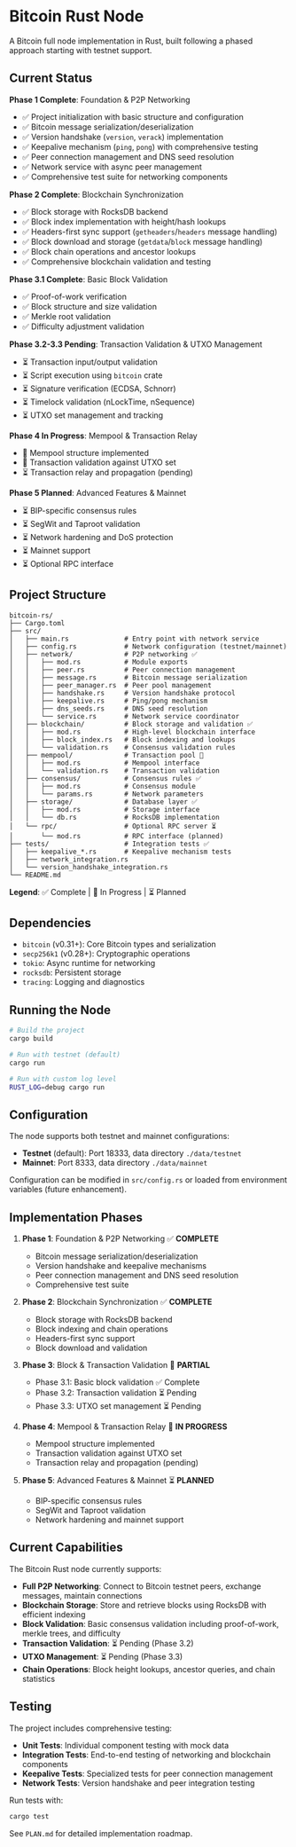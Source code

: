 # Bitcoin Rust Node

A Bitcoin full node implementation in Rust, built following a phased approach starting with testnet support.

## Current Status

**Phase 1 Complete**: Foundation & P2P Networking

- ✅ Project initialization with basic structure and configuration
- ✅ Bitcoin message serialization/deserialization
- ✅ Version handshake (`version`, `verack`) implementation
- ✅ Keepalive mechanism (`ping`, `pong`) with comprehensive testing
- ✅ Peer connection management and DNS seed resolution
- ✅ Network service with async peer management
- ✅ Comprehensive test suite for networking components

**Phase 2 Complete**: Blockchain Synchronization

- ✅ Block storage with RocksDB backend
- ✅ Block index implementation with height/hash lookups
- ✅ Headers-first sync support (`getheaders`/`headers` message handling)
- ✅ Block download and storage (`getdata`/`block` message handling)
- ✅ Block chain operations and ancestor lookups
- ✅ Comprehensive blockchain validation and testing

**Phase 3.1 Complete**: Basic Block Validation

- ✅ Proof-of-work verification
- ✅ Block structure and size validation
- ✅ Merkle root validation
- ✅ Difficulty adjustment validation

**Phase 3.2-3.3 Pending**: Transaction Validation & UTXO Management

- ⏳ Transaction input/output validation
- ⏳ Script execution using `bitcoin` crate
- ⏳ Signature verification (ECDSA, Schnorr)
- ⏳ Timelock validation (nLockTime, nSequence)
- ⏳ UTXO set management and tracking

**Phase 4 In Progress**: Mempool & Transaction Relay

- 🔄 Mempool structure implemented
- 🔄 Transaction validation against UTXO set
- ⏳ Transaction relay and propagation (pending)

**Phase 5 Planned**: Advanced Features & Mainnet

- ⏳ BIP-specific consensus rules
- ⏳ SegWit and Taproot validation
- ⏳ Network hardening and DoS protection
- ⏳ Mainnet support
- ⏳ Optional RPC interface

## Project Structure

```
bitcoin-rs/
├── Cargo.toml
├── src/
│   ├── main.rs              # Entry point with network service
│   ├── config.rs            # Network configuration (testnet/mainnet)
│   ├── network/             # P2P networking ✅
│   │   ├── mod.rs           # Module exports
│   │   ├── peer.rs          # Peer connection management
│   │   ├── message.rs       # Bitcoin message serialization
│   │   ├── peer_manager.rs  # Peer pool management
│   │   ├── handshake.rs     # Version handshake protocol
│   │   ├── keepalive.rs     # Ping/pong mechanism
│   │   ├── dns_seeds.rs     # DNS seed resolution
│   │   └── service.rs       # Network service coordinator
│   ├── blockchain/          # Block storage and validation ✅
│   │   ├── mod.rs           # High-level blockchain interface
│   │   ├── block_index.rs   # Block indexing and lookups
│   │   └── validation.rs    # Consensus validation rules
│   ├── mempool/             # Transaction pool 🔄
│   │   ├── mod.rs           # Mempool interface
│   │   └── validation.rs    # Transaction validation
│   ├── consensus/           # Consensus rules ✅
│   │   ├── mod.rs           # Consensus module
│   │   └── params.rs        # Network parameters
│   ├── storage/             # Database layer ✅
│   │   ├── mod.rs           # Storage interface
│   │   └── db.rs            # RocksDB implementation
│   └── rpc/                 # Optional RPC server ⏳
│       └── mod.rs           # RPC interface (planned)
├── tests/                   # Integration tests ✅
│   ├── keepalive_*.rs       # Keepalive mechanism tests
│   ├── network_integration.rs
│   └── version_handshake_integration.rs
└── README.md
```

**Legend**: ✅ Complete | 🔄 In Progress | ⏳ Planned

## Dependencies

- `bitcoin` (v0.31+): Core Bitcoin types and serialization
- `secp256k1` (v0.28+): Cryptographic operations
- `tokio`: Async runtime for networking
- `rocksdb`: Persistent storage
- `tracing`: Logging and diagnostics

## Running the Node

```bash
# Build the project
cargo build

# Run with testnet (default)
cargo run

# Run with custom log level
RUST_LOG=debug cargo run
```

## Configuration

The node supports both testnet and mainnet configurations:

- **Testnet** (default): Port 18333, data directory `./data/testnet`
- **Mainnet**: Port 8333, data directory `./data/mainnet`

Configuration can be modified in `src/config.rs` or loaded from environment variables (future enhancement).

## Implementation Phases

1. **Phase 1**: Foundation & P2P Networking ✅ **COMPLETE**

   - Bitcoin message serialization/deserialization
   - Version handshake and keepalive mechanisms
   - Peer connection management and DNS seed resolution
   - Comprehensive test suite

2. **Phase 2**: Blockchain Synchronization ✅ **COMPLETE**

   - Block storage with RocksDB backend
   - Block indexing and chain operations
   - Headers-first sync support
   - Block download and validation

3. **Phase 3**: Block & Transaction Validation 🔄 **PARTIAL**

   - Phase 3.1: Basic block validation ✅ Complete
   - Phase 3.2: Transaction validation ⏳ Pending
   - Phase 3.3: UTXO set management ⏳ Pending

4. **Phase 4**: Mempool & Transaction Relay 🔄 **IN PROGRESS**

   - Mempool structure implemented
   - Transaction validation against UTXO set
   - Transaction relay and propagation (pending)

5. **Phase 5**: Advanced Features & Mainnet ⏳ **PLANNED**
   - BIP-specific consensus rules
   - SegWit and Taproot validation
   - Network hardening and mainnet support

## Current Capabilities

The Bitcoin Rust node currently supports:

- **Full P2P Networking**: Connect to Bitcoin testnet peers, exchange messages, maintain connections
- **Blockchain Storage**: Store and retrieve blocks using RocksDB with efficient indexing
- **Block Validation**: Basic consensus validation including proof-of-work, merkle trees, and difficulty
- **Transaction Validation**: ⏳ Pending (Phase 3.2)
- **UTXO Management**: ⏳ Pending (Phase 3.3)
- **Chain Operations**: Block height lookups, ancestor queries, and chain statistics

## Testing

The project includes comprehensive testing:

- **Unit Tests**: Individual component testing with mock data
- **Integration Tests**: End-to-end testing of networking and blockchain components
- **Keepalive Tests**: Specialized tests for peer connection management
- **Network Tests**: Version handshake and peer integration testing

Run tests with:

```bash
cargo test
```

See `PLAN.md` for detailed implementation roadmap.

